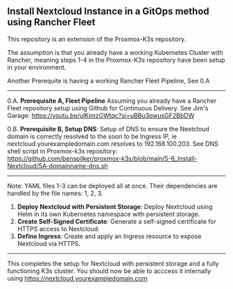 ## Install Nextcloud Instance in a GitOps method using Rancher Fleet

This repository is an extension of the Proxmox-K3s repository.

The assumption is that you already have a working Kubernetes Cluster with Rancher, meaning steps 1-4 in the Proxmox-K3s repository have been setup in your environment.

Another Prerequite is having a working Rancher Fleet Pipeline, See 0.A

---

0.A. **Prerequisite A, Fleet Pipeline** Assuming you already have a Rancher Fleet repository setup using Github for Continuous Delivery. See Jim's Garage: https://youtu.be/ulKimzGWtqc?si=uBBu3owusGF2BbDW

0.B. **Prerequisite B, Setup DNS**: Setup of DNS to ensure the Nextcloud domain is correctly resolved to the soon to be Ingress IP, ie nextcloud.yourexampledomain.com resolves to 192.168.100.203.
See DNS shell script in Proxmox-k3s repository: https://github.com/benspilker/proxmox-k3s/blob/main/5-6_Install-Nextcloud/5A-domainname-dns.sh

---
Note: YAML files 1-3 can be deployed all at once. Their dependencies are handled by the file names: 1, 2, 3.

1. **Deploy Nextcloud with Persistent Storage**: Deploy Nextcloud using Helm in its own Kubernetes namespace with persistent storage.
2. **Create Self-Signed Certificate**: Generate a self-signed certificate for HTTPS access to Nextcloud.
3. **Define Ingress**: Create and apply an Ingress resource to expose Nextcloud via HTTPS.

---

This completes the setup for Nextcloud with persistent storage and a fully functioning K3s cluster. You should now be able to acccess it internally using https://nextcloud.yourexampledomain.com